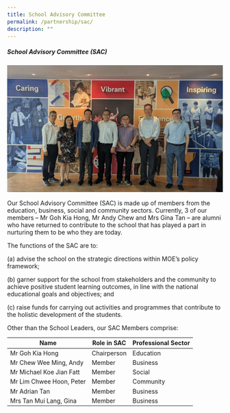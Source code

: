 ```yaml
---
title: School Advisory Committee
permalink: /partnership/sac/
description: ""
---
```

##### School Advisory Committee (SAC)

<img src="/images/sac1000.jpg" style="width:50,align:left"> 

Our School Advisory Committee (SAC) is made up of members from the education, business, social and community sectors. Currently, 3 of our members – Mr Goh Kia Hong, Mr Andy Chew and Mrs Gina Tan – are alumni who have returned to contribute to the school that has played a part in nurturing them to be who they are today.

The functions of the SAC are to:

(a)	advise the school on the strategic directions within MOE’s policy framework;

(b)	garner support for the school from stakeholders and the community to achieve positive student learning outcomes, in line with the national educational goals and objectives; and

(c)	raise funds for carrying out activities and programmes that contribute to the holistic development of the students.

Other than the School Leaders, our SAC Members comprise: 



| Name | Role in SAC | Professional Sector |
| -------- | -------- | -------- |
| Mr Goh Kia Hong     | Chairperson     | Education    |
| Mr Chew Wee Ming, Andy     | Member     | Business    |
| Mr Michael Koe Jian Fatt    | Member    | Social    |
| Mr Lim Chwee Hoon, Peter     | Member     | Community    |
| Mr Adrian Tan     | Member    | Business    |
| Mrs Tan Mui Lang, Gina     | Member    | Business    |